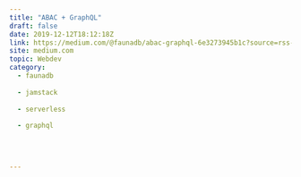 ```yaml
---
title: "ABAC + GraphQL"
draft: false
date: 2019-12-12T18:12:18Z
link: https://medium.com/@faunadb/abac-graphql-6e3273945b1c?source=rss------jamstack-5&utm_medium=RSS&utm_source=hune
site: medium.com
topic: Webdev
category:
  - faunadb
  
  - jamstack
  
  - serverless
  
  - graphql
  
   
  

---
```

